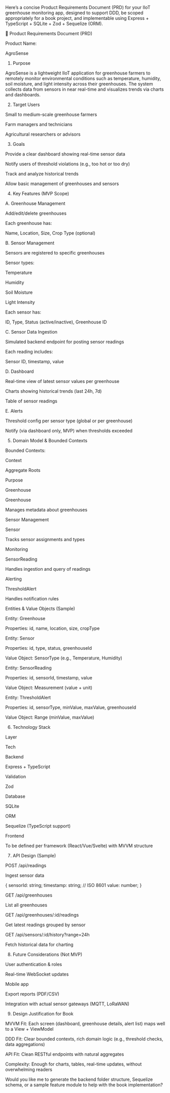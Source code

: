 Here’s a concise Product Requirements Document (PRD) for your IIoT greenhouse monitoring app, designed to support DDD, be scoped appropriately for a book project, and implementable using Express + TypeScript + SQLite + Zod + Sequelize (ORM).

🌿 Product Requirements Document (PRD)

Product Name:

AgroSense

1. Purpose

AgroSense is a lightweight IIoT application for greenhouse farmers to remotely monitor environmental conditions such as temperature, humidity, soil moisture, and light intensity across their greenhouses. The system collects data from sensors in near real-time and visualizes trends via charts and dashboards.

2. Target Users

Small to medium-scale greenhouse farmers

Farm managers and technicians

Agricultural researchers or advisors

3. Goals

Provide a clear dashboard showing real-time sensor data

Notify users of threshold violations (e.g., too hot or too dry)

Track and analyze historical trends

Allow basic management of greenhouses and sensors

4. Key Features (MVP Scope)

A. Greenhouse Management

Add/edit/delete greenhouses

Each greenhouse has:

Name, Location, Size, Crop Type (optional)

B. Sensor Management

Sensors are registered to specific greenhouses

Sensor types:

Temperature

Humidity

Soil Moisture

Light Intensity

Each sensor has:

ID, Type, Status (active/inactive), Greenhouse ID

C. Sensor Data Ingestion

Simulated backend endpoint for posting sensor readings

Each reading includes:

Sensor ID, timestamp, value

D. Dashboard

Real-time view of latest sensor values per greenhouse

Charts showing historical trends (last 24h, 7d)

Table of sensor readings

E. Alerts

Threshold config per sensor type (global or per greenhouse)

Notify (via dashboard only, MVP) when thresholds exceeded

5. Domain Model & Bounded Contexts

Bounded Contexts:

Context

Aggregate Roots

Purpose

Greenhouse

Greenhouse

Manages metadata about greenhouses

Sensor Management

Sensor

Tracks sensor assignments and types

Monitoring

SensorReading

Handles ingestion and query of readings

Alerting

ThresholdAlert

Handles notification rules

Entities & Value Objects (Sample)

Entity: Greenhouse

Properties: id, name, location, size, cropType

Entity: Sensor

Properties: id, type, status, greenhouseId

Value Object: SensorType (e.g., Temperature, Humidity)

Entity: SensorReading

Properties: id, sensorId, timestamp, value

Value Object: Measurement (value + unit)

Entity: ThresholdAlert

Properties: id, sensorType, minValue, maxValue, greenhouseId

Value Object: Range (minValue, maxValue)

6. Technology Stack

Layer

Tech

Backend

Express + TypeScript

Validation

Zod

Database

SQLite

ORM

Sequelize (TypeScript support)

Frontend

To be defined per framework (React/Vue/Svelte) with MVVM structure

7. API Design (Sample)

POST /api/readings

Ingest sensor data

{
  sensorId: string;
  timestamp: string; // ISO 8601
  value: number;
}

GET /api/greenhouses

List all greenhouses

GET /api/greenhouses/:id/readings

Get latest readings grouped by sensor

GET /api/sensors/:id/history?range=24h

Fetch historical data for charting

8. Future Considerations (Not MVP)

User authentication & roles

Real-time WebSocket updates

Mobile app

Export reports (PDF/CSV)

Integration with actual sensor gateways (MQTT, LoRaWAN)

9. Design Justification for Book

MVVM Fit: Each screen (dashboard, greenhouse details, alert list) maps well to a View + ViewModel

DDD Fit: Clear bounded contexts, rich domain logic (e.g., threshold checks, data aggregations)

API Fit: Clean RESTful endpoints with natural aggregates

Complexity: Enough for charts, tables, real-time updates, without overwhelming readers

Would you like me to generate the backend folder structure, Sequelize schema, or a sample feature module to help with the book implementation?

